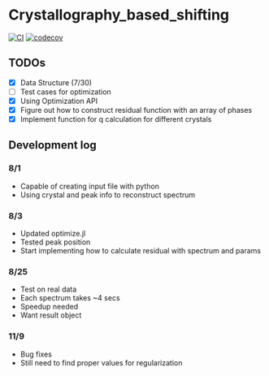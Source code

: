 # Crystallography_based_shifting
[![CI](https://github.com/MingChiangChang/CrystalShift.jl/actions/workflows/CI.yml/badge.svg)](https://github.com/MingChiangChang/CrystalShift.jl/actions/workflows/CI.yml)
[![codecov](https://codecov.io/gh/MingChiangChang/CrystalShift.jl/branch/main/graph/badge.svg?token=3A8XI43H0C)](https://codecov.io/gh/MingChiangChang/CrystalShift.jl)
## TODOs
- [x] Data Structure (7/30)
- [ ] Test cases for optimization
- [x] Using Optimization API
- [x] Figure out how to construct residual function with an array of phases
- [x] Implement function for q calculation for different crystals

## Development log
### 8/1
* Capable of creating input file with python
* Using crystal and peak info to reconstruct spectrum

### 8/3
* Updated optimize.jl
* Tested peak position
* Start implementing how to calculate residual with spectrum and params

### 8/25
* Test on real data
* Each spectrum takes ~4 secs
* Speedup needed
* Want result object

### 11/9
* Bug fixes
* Still need to find proper values for regularization
